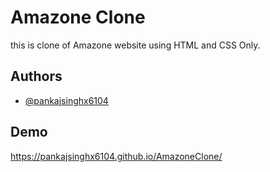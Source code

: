 # Amazone Clone

this is clone of Amazone website using HTML and CSS Only.


## Authors

- [@pankajsinghx6104](https://www.github.com/pankajsinghx6104)


## Demo

https://pankajsinghx6104.github.io/AmazoneClone/
